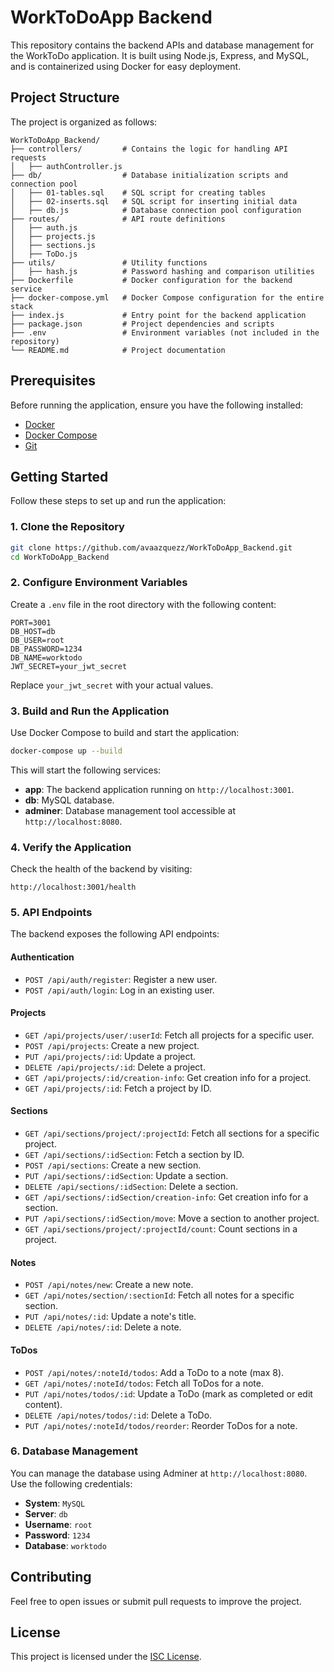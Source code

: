 # WorkToDoApp Backend

This repository contains the backend APIs and database management for the WorkToDo application. It is built using Node.js, Express, and MySQL, and is containerized using Docker for easy deployment.

## Project Structure

The project is organized as follows:

```
WorkToDoApp_Backend/
├── controllers/         # Contains the logic for handling API requests
│   ├── authController.js
├── db/                  # Database initialization scripts and connection pool
│   ├── 01-tables.sql    # SQL script for creating tables
│   ├── 02-inserts.sql   # SQL script for inserting initial data
│   ├── db.js            # Database connection pool configuration
├── routes/              # API route definitions
│   ├── auth.js
│   ├── projects.js
│   ├── sections.js
│   ├── ToDo.js
├── utils/               # Utility functions
│   ├── hash.js          # Password hashing and comparison utilities
├── Dockerfile           # Docker configuration for the backend service
├── docker-compose.yml   # Docker Compose configuration for the entire stack
├── index.js             # Entry point for the backend application
├── package.json         # Project dependencies and scripts
├── .env                 # Environment variables (not included in the repository)
└── README.md            # Project documentation
```

## Prerequisites

Before running the application, ensure you have the following installed:

- [Docker](https://www.docker.com/)
- [Docker Compose](https://docs.docker.com/compose/)
- [Git](https://git-scm.com/)

## Getting Started

Follow these steps to set up and run the application:

### 1. Clone the Repository

```bash
git clone https://github.com/avaazquezz/WorkToDoApp_Backend.git
cd WorkToDoApp_Backend
```

### 2. Configure Environment Variables

Create a `.env` file in the root directory with the following content:

```properties
PORT=3001
DB_HOST=db
DB_USER=root
DB_PASSWORD=1234
DB_NAME=worktodo
JWT_SECRET=your_jwt_secret
```

Replace `your_jwt_secret` with your actual values.

### 3. Build and Run the Application

Use Docker Compose to build and start the application:

```bash
docker-compose up --build
```

This will start the following services:
- **app**: The backend application running on `http://localhost:3001`.
- **db**: MySQL database.
- **adminer**: Database management tool accessible at `http://localhost:8080`.

### 4. Verify the Application

Check the health of the backend by visiting:

```
http://localhost:3001/health
```

### 5. API Endpoints

The backend exposes the following API endpoints:

#### **Authentication**
- `POST /api/auth/register`: Register a new user.
- `POST /api/auth/login`: Log in an existing user.

#### **Projects**
- `GET /api/projects/user/:userId`: Fetch all projects for a specific user.
- `POST /api/projects`: Create a new project.
- `PUT /api/projects/:id`: Update a project.
- `DELETE /api/projects/:id`: Delete a project.
- `GET /api/projects/:id/creation-info`: Get creation info for a project.
- `GET /api/projects/:id`: Fetch a project by ID.

#### **Sections**
- `GET /api/sections/project/:projectId`: Fetch all sections for a specific project.
- `GET /api/sections/:idSection`: Fetch a section by ID.
- `POST /api/sections`: Create a new section.
- `PUT /api/sections/:idSection`: Update a section.
- `DELETE /api/sections/:idSection`: Delete a section.
- `GET /api/sections/:idSection/creation-info`: Get creation info for a section.
- `PUT /api/sections/:idSection/move`: Move a section to another project.
- `GET /api/sections/project/:projectId/count`: Count sections in a project.

#### **Notes**
- `POST /api/notes/new`: Create a new note.
- `GET /api/notes/section/:sectionId`: Fetch all notes for a specific section.
- `PUT /api/notes/:id`: Update a note's title.
- `DELETE /api/notes/:id`: Delete a note.

#### **ToDos**
- `POST /api/notes/:noteId/todos`: Add a ToDo to a note (max 8).
- `GET /api/notes/:noteId/todos`: Fetch all ToDos for a note.
- `PUT /api/notes/todos/:id`: Update a ToDo (mark as completed or edit content).
- `DELETE /api/notes/todos/:id`: Delete a ToDo.
- `PUT /api/notes/:noteId/todos/reorder`: Reorder ToDos for a note.

### 6. Database Management

You can manage the database using Adminer at `http://localhost:8080`. Use the following credentials:
- **System**: `MySQL`
- **Server**: `db`
- **Username**: `root`
- **Password**: `1234`
- **Database**: `worktodo`

## Contributing

Feel free to open issues or submit pull requests to improve the project.

## License

This project is licensed under the [ISC License](https://opensource.org/licenses/ISC).
